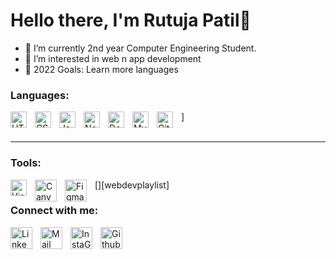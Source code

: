 # Hello there, I'm Rutuja Patil👋 


- 🔭 I’m currently 2nd year Computer Engineering Student.
- 🌱 I’m interested in web n app development
- 🥅 2022 Goals: Learn more languages 



### Languages:

<img align="left" alt="HTML5" width="26px" src="https://cdn.jsdelivr.net/gh/devicons/devicon/icons/html5/html5-original.svg" style="padding-right:10px;" />
<img align="left" alt="CSS3" width="26px" src="https://cdn.jsdelivr.net/gh/devicons/devicon/icons/css3/css3-original.svg" style="padding-right:10px;" />
<img align="left" alt="JavaScript" width="26px" src="https://cdn.jsdelivr.net/gh/devicons/devicon/icons/javascript/javascript-original.svg" style="padding-right:10px;" />
<img align="left" alt="Node.js" width="26px" src="https://cdn.jsdelivr.net/gh/devicons/devicon/icons/nodejs/nodejs-original.svg" style="padding-right:10px;" />
<img align="left" alt="Deno" width="26px" src="./img/deno-light.svg" style="padding-right:10px;" />]
<img align="left" alt="MySQL" width="26px" src="https://cdn.jsdelivr.net/gh/devicons/devicon/icons/mysql/mysql-original.svg" style="padding-right:10px;" />
<img align="left" alt="Git" width="26px" src="https://cdn.jsdelivr.net/gh/devicons/devicon/icons/git/git-original.svg" style="padding-right:10px;" />
<br />
<br />

---



### Tools:
[<img align="left" alt="Visual Studio Code" width="26px" src="https://cdn.jsdelivr.net/gh/devicons/devicon/icons/vscode/vscode-original.svg" style="padding-right:10px;" />][webdevplaylist]
<img align="left" alt="Canva" width="35px" src="https://cdn.jsdelivr.net/gh/devicons/devicon/icons/canva/canva-original.svg" style="padding-right:10px;" />
<img align="left" alt="Figma" width="35px" src="https://cdn.jsdelivr.net/gh/devicons/devicon/icons/figma/figma-original.svg" style="padding-right:10px;" /> 



### Connect with me:
<a href="https://www.linkedin.com/in/rutuja-patil-87b165216"><img align="left" alt="LinkedIn" width="35px" src="https://cdn.jsdelivr.net/gh/devicons/devicon/icons/linkedin/linkedin-original.svg"  style="padding-right:10px;" /></a>
<a href="mailto:rutujapatil0511@gmail.com"><img align="left" alt="Mail" width="35px" src="https://cdn-icons-png.flaticon.com/512/5968/5968534.png"  style="padding-right:10px;" /></a>
<a href="https://www.instagram.com/rutujapatil_1051/"><img align="left" alt="InstaGram" width="35px" src="https://cdn-icons-png.flaticon.com/512/1409/1409946.png"  style="padding-right:10px;" /></a>
<a href="https://github.com/Rutuja0511"><img align="left" alt="Github" width="35px" src="https://cdn.jsdelivr.net/gh/devicons/devicon/icons/github/github-original.svg"  style="padding-right:10px;" /></a>


